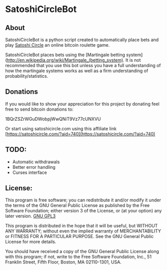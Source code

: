 SatoshiCircleBot
======================================
About
-------------------------------
SatoshiCircleBot is a python script created to automatically place bets and play [Satoshi Circle](https://satoshicircle.com/?aid=740) 
an online bitcoin roulette game.

SatoshiCircleBot places bets using the [Martingale betting system](http://en.wikipedia.org/wiki/Martingale_(betting_system). It is not recommended
that you use this bot unless you have a full understanding of how the martingale systems works as well as a firm understanding of probability/statistics.

Donations
--------------------------------
If you would like to show your appreciation for this project by donating feel free to send bitcoin donations to:

1BQrZSZrWGuDWobpjWwQNiT9Vz77cUNXVU

Or start using satoshicircle.com using this affiliate link [https://satoshicircle.com/?aid=740](https://satoshicircle.com/?aid=740)

TODO:
----------------------------------
* Automatic withdrawals 
* Better error handling
* Curses interface

License:
----------------------------

This program is free software; you can redistribute it and/or modify
it under the terms of the GNU General Public License as published by
the Free Software Foundation; either version 3 of the License, or
(at your option) any later version. [GNU GPL3](https://gnu.org/licenses/gpl-3.0-standalone.html)

This program is distributed in the hope that it will be useful,
but WITHOUT ANY WARRANTY; without even the implied warranty of
MERCHANTABILITY or FITNESS FOR A PARTICULAR PURPOSE.  See the
GNU General Public License for more details.

You should have received a copy of the GNU General Public License
along with this program; if not, write to the Free Software
Foundation, Inc., 51 Franklin Street, Fifth Floor, Boston,
MA 02110-1301, USA.
